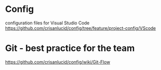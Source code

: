# Config

configuration files for Visual Studio Code<br>
https://github.com/crisanlucid/config/tree/feature/project-config/VScode

# Git - best practice for the team
https://github.com/crisanlucid/config/wiki/Git-Flow
